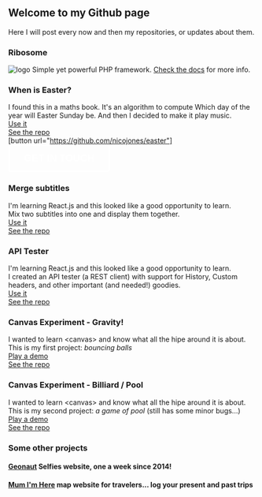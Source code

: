 ## Welcome to my Github page

Here I will post every now and then my repositories, or updates about them.

### Ribosome
![logo](https://i.imgur.com/xhDwTWD.png)
Simple yet powerful PHP framework. [Check the docs](https://nicojones.github.io/Ribosome) for more info.

### When is Easter?
I found this in a maths book. It's an algorithm to compute Which day of the year will Easter Sunday be. And then I decided to make it play music.  
[Use it](https://nicojones.github.io/easter/index.html)   
[See the repo](https://github.com/nicojones/easter)   
[button url="https://github.com/nicojones/easter"]
 <button class = "markdown-button" type="introbutton">GET IN TOUCH</button>

### Merge subtitles
I'm learning React.js and this looked like a good opportunity to learn.  
Mix two subtitles into one and display them together.  
[Use it](https://nicojones.github.io/subtitles/build/index_local.html)   
[See the repo](https://github.com/nicojones/subtitles/)   

### API Tester
I'm learning React.js and this looked like a good opportunity to learn.  
I created an API tester (a REST client) with support for History, Custom headers, and other important (and needed!) goodies.  
[Use it](https://nicojones.github.io/api-tester/build/index.html)    
[See the repo](https://github.com/nicojones/api-tester/)    

### Canvas Experiment - Gravity!
I wanted to learn &lt;canvas&gt; and know what all the hipe around it is about. This is my first project: *bouncing balls*    
[Play a demo](https://nicojones.github.io/canvas-gravity/gravity.html)    
[See the repo](https://github.com/nicojones/canvas-gravity)    

### Canvas Experiment - Billiard / Pool
I wanted to learn &lt;canvas&gt; and know what all the hipe around it is about. This is my second project: *a game of pool* (still has some minor bugs...)    
[Play a demo](https://nicojones.github.io/canvas-pool/index.html)   
[See the repo](https://github.com/nicojones/canvas-pool)    


### Some other projects
#### [Geonaut](https://geonaut.uk/) Selfies website, one a week since 2014!
#### [Mum I'm Here](https://mumimhere.com/) map website for travelers... log your present and past trips



<style>
       /* Intro button*/
     .markdown-button {
       background-color: rgba(255, 255, 255, 0.0);
         color: white;
           font-family: futura-pt, sans-serif;
         font-style: normal;
         font-weight: 600;
           font-size: 20px;
          padding: 13px 29px;
          border-radius: 4px;
           text-align: center;
         border: 3px solid #ffffff;
       
         -webkit-transition-duration: 0.4s; /* Safari */
         transition-duration: 0.4s;
     }
     
     .button:hover {
         background-color: #ffffff;
         color: black;
     }
     
</style>

